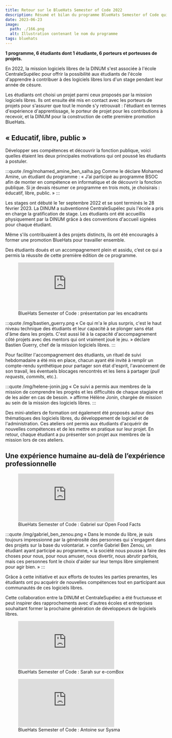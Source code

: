 ```yaml
---
title: Retour sur le BlueHats Semester of Code 2022
description: Résumé et bilan du programme BlueHats Semester of Code qui s'est déroulé de septembre 2022 à février 2023.
date: 2023-06-23
image:
  path: ./166.png
  alt: Illustration contenant le nom du programme
tags: bluehats
---
```

**1 programme, 6 étudiants dont 1 étudiante, 6 porteurs et porteuses de projets.**

En 2022, la mission logiciels libres de la DINUM s'est associée à l'école CentraleSupélec pour offrir la possibilité aux étudiants de l'école d'apprendre à contribuer à des logiciels libres lors d'un stage pendant leur année de césure.

Les étudiants ont choisi un projet parmi ceux proposés par la mission logiciels libres.  Ils ont ensuite été mis en contact avec les porteurs de projets pour s'assurer que tout le monde s'y retrouvait : l'étudiant en termes d'expérience d'apprentissage, le porteur de projet pour les contributions à recevoir, et la DINUM pour la construction de cette première promotion BlueHats.

## « Educatif, libre, public »

Développer ses compétences et découvrir la fonction publique, voici quelles étaient les deux principales motivations qui ont poussé les étudiants à postuler.

:::quote /img/mohamed_amine_ben_salha.jpg
Comme le déclare Mohamed Amine, un étudiant du programme : « J’ai participé au programme BSOC afin de monter en compétence en informatique et de découvrir la fonction publique. Si je devais résumer ce programme en trois mots, je choisirais : éducatif, libre, public. »
:::

Les stages ont débuté le 1er septembre 2022 et se sont terminés le 28 février 2023. La DINUM a subventionné CentraleSupélec puis l'école a pris en charge la gratification de stage.  Les étudiants ont été accueillis physiquement par la DINUM grâce à des conventions d'accueil signées pour chaque étudiant.

Même s'ils contribuaient à des projets distincts, ils ont été encouragés à former une promotion BlueHats pour travailler ensemble.

Des étudiants doués et un accompagnement plein et assidu, c’est ce qui a permis la réussite de cette première édition de ce programme.

<figure class="fr-content-media" role="group">
  <div class="fr-content-media__img">
    <iframe class="fr-responsive-vid" title="BlueHats Semester of Code : présentation par les encadrants" src="https://tube.numerique.gouv.fr/videos/embed/113016a7-c56a-4056-9451-ff20c907c5ef" frameborder="0"
            allowfullscreen="" sandbox="allow-same-origin allow-scripts allow-popups"></iframe>
  </div>
  <figcaption class="fr-content-media__caption">BlueHats Semester of Code : présentation par les encadrants</figcaption>
</figure>

:::quote /img/bastien_guerry.png
« Ce qui m'a le plus surpris, c'est le haut niveau technique des étudiants et leur capacité à se plonger sans état d'âme dans les projets. C'est aussi lié à la capacité d'accompagnement côté projets avec des mentors qui ont vraiment joué le jeu. » déclare Bastien Guerry, chef de la mission logiciels libres.
:::

Pour faciliter l'accompagnement des étudiants, un rituel de suivi hebdomadaire a été mis en place, chacun ayant été invité à remplir un compte-rendu synthétique pour partager son état d'esprit, l'avancement de son travail, les éventuels blocages rencontrés et les liens à partager (*pull requests*, *commits*, etc.).

:::quote /img/helene-jonin.jpg
« Ce suivi a permis aux membres de la mission de comprendre les progrès et les difficultés de chaque stagiaire et de les aider en cas de besoin. » affirme Hélène Jonin, chargée de mission au sein de la mission des logiciels libres.
:::

Des mini-ateliers de formation ont également été proposés autour des thématiques des logiciels libres, du développement de logiciel et de l'administration. Ces ateliers ont permis aux étudiants d'acquérir de nouvelles compétences et de les mettre en pratique sur leur projet. En retour, chaque étudiant a pu présenter son projet aux membres de la mission lors de ces ateliers.

## Une expérience humaine au-delà de l’expérience professionnelle

<figure class="fr-content-media" role="group">
  <div class="fr-content-media__img">
    <iframe class="fr-responsive-vid" title="BlueHats Semester of Code : Gabriel sur Open Food Facts" src="https://tube.numerique.gouv.fr/videos/embed/a573fcc9-0480-4119-8310-ea61bf09844c" frameborder="0"
            allowfullscreen="" sandbox="allow-same-origin allow-scripts allow-popups"></iframe>
  </div>
  <figcaption class="fr-content-media__caption">BlueHats Semester of Code : Gabriel sur Open Food Facts</figcaption>
</figure>

:::quote /img/gabriel_ben_zenou.png
« Dans le monde du libre, je suis toujours impressionné par la générosité des personnes qui s'engagent dans des projets sur la base du volontariat. » confie Gabriel Ben Zenou, un étudiant ayant participé au programme, « la société nous pousse à faire des choses pour nous, pour nous amuser, nous divertir, nous abrutir parfois, mais ces personnes font le choix d'aider sur leur temps libre simplement pour agir bien. »
:::

Grâce à cette initiative et aux efforts de toutes les parties prenantes, les étudiants ont pu acquérir de nouvelles compétences tout en participant aux communautés de ces logiciels libres.

Cette collaboration entre la DINUM et CentraleSupélec a été fructueuse et peut inspirer des rapprochements avec d'autres écoles et entreprises souhaitant former la prochaine génération de développeurs de logiciels libres.

<figure class="fr-content-media" role="group">
  <div class="fr-content-media__img">
    <iframe class="fr-responsive-vid" title="BlueHats Semester of Code : Sarah sur e-comBox" src="https://tube.numerique.gouv.fr/videos/embed/dcc91461-5060-4230-ade0-d21448fae798" frameborder="0"
            allowfullscreen="" sandbox="allow-same-origin allow-scripts allow-popups"></iframe>
  </div>
  <figcaption class="fr-content-media__caption">BlueHats Semester of Code : Sarah sur e-comBox</figcaption>
</figure>

<figure class="fr-content-media" role="group">
  <div class="fr-content-media__img">
    <iframe class="fr-responsive-vid" title="BlueHats Semester of Code : Antoine sur Sysma" src="https://tube.numerique.gouv.fr/videos/embed/4ac68d50-a68f-4330-b076-a657da41d4f5" frameborder="0"
            allowfullscreen="" sandbox="allow-same-origin allow-scripts allow-popups"></iframe>
  </div>
  <figcaption class="fr-content-media__caption">BlueHats Semester of Code : Antoine sur Sysma</figcaption>
</figure>

